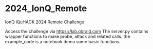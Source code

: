 # 2024_IonQ_Remote
IonQ iQuHACK 2024 Remote Challenge

Access the challenge via https://lab.qbraid.com 
The server.py contains wrapper functions to make probe, attack and related calls.
the example_code is a notebook demo some basic functions.

